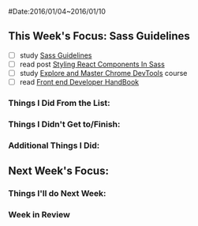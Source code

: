 #Date:2016/01/04~2016/01/10

## This Week's Focus: Sass Guidelines

- [ ] study [Sass Guidelines](http://sass-guidelin.es/zh/)
- [ ] read post [Styling React Components In Sass](http://hugogiraudel.com/2015/06/18/styling-react-components-in-sass/)
- [ ] study [Explore and Master Chrome DevTools](http://discover-devtools.codeschool.com/) course 
- [ ] read [Front end Developer HandBook](https://dwqs.gitbooks.io/frontenddevhandbook/content/index.html)

### Things I Did From the List:

### Things I Didn't Get to/Finish:

### Additional Things I Did:

## Next Week's Focus:

### Things I'll do Next Week:

### Week in Review
